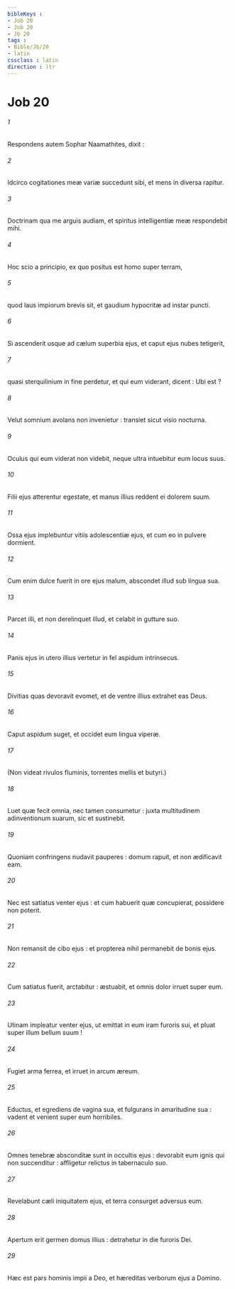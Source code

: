 ```yaml
---
bibleKeys : 
- Job 20
- Job 20
- Jb 20
tags : 
- Bible/Jb/20
- latin
cssclass : latin
direction : ltr
---
```


# Job 20

###### 1
Respondens autem Sophar Naamathites, dixit :
###### 2
Idcirco cogitationes meæ variæ succedunt sibi, et mens in diversa rapitur.
###### 3
Doctrinam qua me arguis audiam, et spiritus intelligentiæ meæ respondebit mihi.
###### 4
Hoc scio a principio, ex quo positus est homo super terram,
###### 5
quod laus impiorum brevis sit, et gaudium hypocritæ ad instar puncti.
###### 6
Si ascenderit usque ad cælum superbia ejus, et caput ejus nubes tetigerit,
###### 7
quasi sterquilinium in fine perdetur, et qui eum viderant, dicent : Ubi est ?
###### 8
Velut somnium avolans non invenietur : transiet sicut visio nocturna.
###### 9
Oculus qui eum viderat non videbit, neque ultra intuebitur eum locus suus.
###### 10
Filii ejus atterentur egestate, et manus illius reddent ei dolorem suum.
###### 11
Ossa ejus implebuntur vitiis adolescentiæ ejus, et cum eo in pulvere dormient.
###### 12
Cum enim dulce fuerit in ore ejus malum, abscondet illud sub lingua sua.
###### 13
Parcet illi, et non derelinquet illud, et celabit in gutture suo.
###### 14
Panis ejus in utero illius vertetur in fel aspidum intrinsecus.
###### 15
Divitias quas devoravit evomet, et de ventre illius extrahet eas Deus.
###### 16
Caput aspidum suget, et occidet eum lingua viperæ.
###### 17
(Non videat rivulos fluminis, torrentes mellis et butyri.)
###### 18
Luet quæ fecit omnia, nec tamen consumetur : juxta multitudinem adinventionum suarum, sic et sustinebit.
###### 19
Quoniam confringens nudavit pauperes : domum rapuit, et non ædificavit eam.
###### 20
Nec est satiatus venter ejus : et cum habuerit quæ concupierat, possidere non poterit.
###### 21
Non remansit de cibo ejus : et propterea nihil permanebit de bonis ejus.
###### 22
Cum satiatus fuerit, arctabitur : æstuabit, et omnis dolor irruet super eum.
###### 23
Utinam impleatur venter ejus, ut emittat in eum iram furoris sui, et pluat super illum bellum suum !
###### 24
Fugiet arma ferrea, et irruet in arcum æreum.
###### 25
Eductus, et egrediens de vagina sua, et fulgurans in amaritudine sua : vadent et venient super eum horribiles.
###### 26
Omnes tenebræ absconditæ sunt in occultis ejus : devorabit eum ignis qui non succenditur : affligetur relictus in tabernaculo suo.
###### 27
Revelabunt cæli iniquitatem ejus, et terra consurget adversus eum.
###### 28
Apertum erit germen domus illius : detrahetur in die furoris Dei.
###### 29
Hæc est pars hominis impii a Deo, et hæreditas verborum ejus a Domino.
